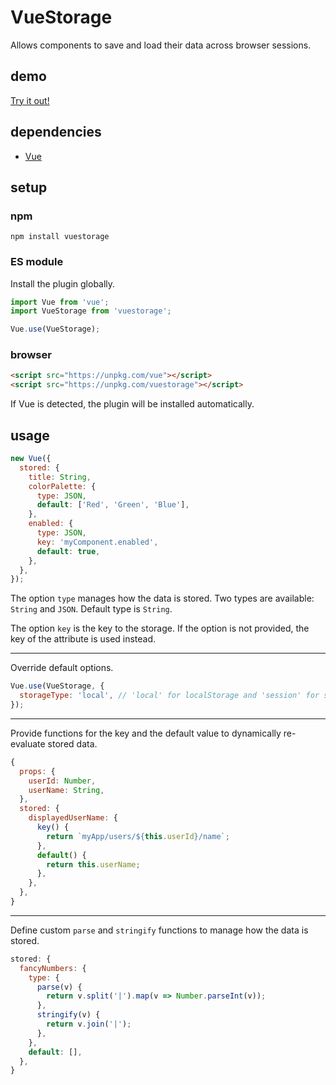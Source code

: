 # VueStorage

Allows components to save and load their data across browser sessions.

## demo

[Try it out!](https://seregpie.github.io/VueStorage/)

## dependencies

- [Vue](https://github.com/vuejs/vue)

## setup

### npm

```shell
npm install vuestorage
```

### ES module

Install the plugin globally.

```javascript
import Vue from 'vue';
import VueStorage from 'vuestorage';

Vue.use(VueStorage);
```

### browser

```html
<script src="https://unpkg.com/vue"></script>
<script src="https://unpkg.com/vuestorage"></script>
```

If Vue is detected, the plugin will be installed automatically.

## usage

```javascript
new Vue({
  stored: {
    title: String,
    colorPalette: {
      type: JSON,
      default: ['Red', 'Green', 'Blue'],
    },
    enabled: {
      type: JSON,
      key: 'myComponent.enabled',
      default: true,
    },
  },
});
```

The option `type` manages how the data is stored. Two types are available: `String` and `JSON`. Default type is `String`.

The option `key` is the key to the storage. If the option is not provided, the key of the attribute is used instead.

---

Override default options.

```javascript
Vue.use(VueStorage, {
  storageType: 'local', // 'local' for localStorage and 'session' for sessionStorage
});
```

---

Provide functions for the key and the default value to dynamically re-evaluate stored data.

```javascript
{
  props: {
    userId: Number,
    userName: String,
  },
  stored: {
    displayedUserName: {
      key() {
        return `myApp/users/${this.userId}/name`;
      },
      default() {
        return this.userName;
      },
    },
  },
}
```

---

Define custom `parse` and `stringify` functions to manage how the data is stored.

```javascript
stored: {
  fancyNumbers: {
    type: {
      parse(v) {
        return v.split('|').map(v => Number.parseInt(v));
      },
      stringify(v) {
        return v.join('|');
      },
    },
    default: [],
  },
}
```
